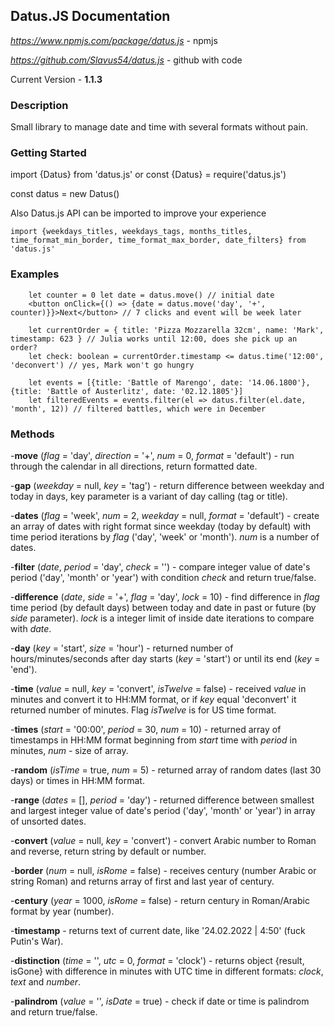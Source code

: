 ## Datus.JS Documentation         

*https://www.npmjs.com/package/datus.js* - npmjs             

*https://github.com/Slavus54/datus.js* - github with code      

Current Version - **1.1.3**   

### Description             

Small library to manage date and time with several formats without pain.             

### Getting Started     

import {Datus} from 'datus.js' or const {Datus} = require('datus.js')    

const datus = new Datus()             

Also Datus.js API can be imported to improve your experience         

~~~
import {weekdays_titles, weekdays_tags, months_titles, time_format_min_border, time_format_max_border, date_filters} from 'datus.js'    
~~~

### Examples

~~~ 
    let counter = 0 let date = datus.move() // initial date        
    <button onClick={() => {date = datus.move('day', '+', counter)}}>Next</button> // 7 clicks and event will be week later        
~~~

~~~
    let currentOrder = { title: 'Pizza Mozzarella 32cm', name: 'Mark', timestamp: 623 } // Julia works until 12:00, does she pick up an order?        
    let check: boolean = currentOrder.timestamp <= datus.time('12:00', 'deconvert') // yes, Mark won't go hungry    
~~~
~~~
    let events = [{title: 'Battle of Marengo', date: '14.06.1800'}, {title: 'Battle of Austerlitz', date: '02.12.1805'}]        
    let filteredEvents = events.filter(el => datus.filter(el.date, 'month', 12)) // filtered battles, which were in December        
~~~

### Methods     

-**move** (*flag* = 'day', *direction* = '+', *num* = 0, *format* = 'default') - run through the calendar in all directions, return formatted date.    

-**gap** (*weekday* = null, *key* = 'tag') - return difference between weekday and today in days, key parameter is a variant of day calling (tag or title).     

-**dates** (*flag* = 'week', *num* = 2, *weekday* = null, *format* = 'default') - create an array of dates with right format since weekday (today by default) with time period iterations by *flag* ('day', 'week' or 'month'). *num* is a number of dates.     

-**filter** (*date*, *period* = 'day', *check* = '') - compare integer value of date's period ('day', 'month' or 'year') with condition *check* and return true/false.         

-**difference** (*date*, *side* = '+', *flag* = 'day', *lock* = 10) - find difference in *flag* time period (by default days) between today and date in past or future (by *side* parameter). *lock* is a integer limit of inside date iterations to compare with *date*.     

-**day** (*key* = 'start', *size* = 'hour') - returned number of hours/minutes/seconds after day starts (*key* = 'start') or until its end (*key* = 'end').     

-**time** (*value* = null, *key* = 'convert', *isTwelve* = false) - received *value* in minutes and convert it to HH:MM format, or if *key* equal 'deconvert' it returned number of minutes. Flag *isTwelve* is for US time format.    

-**times** (*start* = '00:00', *period* = 30, *num* = 10) - returned array of timestamps in HH:MM format beginning from *start* time with *period* in minutes, *num* - size of array.     

-**random** (*isTime* = true, *num* = 5) - returned array of random dates (last 30 days) or times in HH:MM format.         

-**range** (*dates* = [], *period* = 'day') - returned difference between smallest and largest integer value of date's period ('day', 'month' or 'year') in array of unsorted dates.        

-**convert** (*value* = null, *key* = 'convert') - convert Arabic number to Roman and reverse, return string by default or number.             

-**border** (*num* = null, *isRome* = false) - receives century (number Arabic or string Roman) and returns array of first and last year of century.    

-**century** (*year* = 1000, *isRome* = false) - return century in Roman/Arabic format by year (number).        

-**timestamp** - returns text of current date, like '24.02.2022 | 4:50' (fuck Putin's War).      

-**distinction** (*time* = '', *utc* = 0, *format* = 'clock') - returns object {result, isGone} with difference in minutes with UTC time in different formats: *clock*, *text* and *number*.        

-**palindrom** (*value* = '', *isDate* = true) - check if date or time is palindrom and return true/false.    